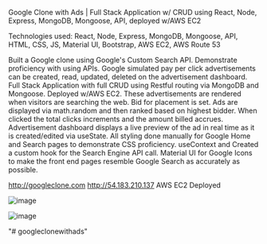 Google Clone with Ads | Full Stack Application w/ CRUD using React, Node, Express, MongoDB, Mongoose, API, deployed w/AWS EC2

Technologies used: React, Node, Express, MongoDB, Mongoose, API, HTML, CSS, JS, Material UI, Bootstrap, AWS EC2, AWS Route 53

Built a Google clone using Google's Custom Search API. Demonstrate proficiency with using APIs.
Google simulated pay per click advertisements can be created, read, updated, deleted on the advertisement dashboard.
Full Stack Application with full CRUD using Restful routing via MongoDB and Mongoose. Deployed w/AWS EC2.
These advertisements are rendered when visitors are searching the web. 
Bid for placement is set. Ads are displayed via math.random and then ranked based on highest bidder.
When clicked the total clicks increments and the amount billed accrues. 
Advertisement dashboard displays a live preview of the ad in real time as it is created/edited via useState.
All styling done manually for Google Home and Search pages to demonstrate CSS proficiency. 
useContext and Created a custom hook for the Search Engine API call.
Material UI for Google Icons to make the front end pages resemble Google Search as accurately as possible.

http://googleclone.com http://54.183.210.137 AWS EC2 Deployed

![image](https://user-images.githubusercontent.com/98496684/189586095-c4664958-3b4a-4bf0-a633-940bc46440cf.png)

![image](https://user-images.githubusercontent.com/98496684/189586118-7487cf02-a191-4f2f-b0c4-b9cc1389c9dd.png)

"# googleclonewithads" 
